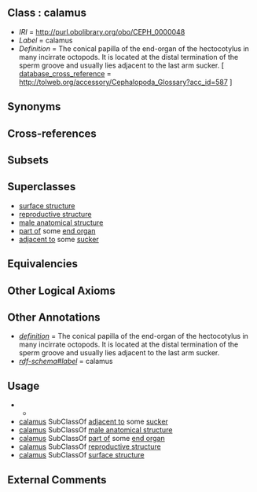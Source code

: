 
## Class : calamus

 * *IRI* = http://purl.obolibrary.org/obo/CEPH_0000048
 * *Label* = calamus
 * *Definition* = The conical papilla of the end-organ of the hectocotylus in many incirrate octopods. It is located at the distal termination of the sperm groove and usually lies adjacent to the last arm sucker. [ [database_cross_reference](../../ef/oboInOwl#hasDbXref.md) = http://tolweb.org/accessory/Cephalopoda_Glossary?acc_id=587 ]

## Synonyms


## Cross-references


## Subsets


## Superclasses

 * [surface structure](../../UBERON/02/UBERON_0003102.md)
 * [reproductive structure](../../UBERON/56/UBERON_0005156.md)
 * [male anatomical structure](../../UBERON/03/UBERON_0014403.md)
 * [part of](../../BFO/50/BFO_0000050.md) some [end organ](../../CEPH/98/CEPH_0000098.md)
 * [adjacent to](../../RO/20/RO_0002220.md) some [sucker](../../CEPH/48/CEPH_0000248.md)

## Equivalencies


## Other Logical Axioms


## Other Annotations

 * *[definition](../../IAO/15/IAO_0000115.md)* = The conical papilla of the end-organ of the hectocotylus in many incirrate octopods. It is located at the distal termination of the sperm groove and usually lies adjacent to the last arm sucker.
 * *[rdf-schema#label](../../el/rdf-schema#label.md)* = calamus

## Usage

 * -
 * [calamus](../../CEPH/48/CEPH_0000048.md) SubClassOf [adjacent to](../../RO/20/RO_0002220.md) some [sucker](../../CEPH/48/CEPH_0000248.md)
 * [calamus](../../CEPH/48/CEPH_0000048.md) SubClassOf [male anatomical structure](../../UBERON/03/UBERON_0014403.md)
 * [calamus](../../CEPH/48/CEPH_0000048.md) SubClassOf [part of](../../BFO/50/BFO_0000050.md) some [end organ](../../CEPH/98/CEPH_0000098.md)
 * [calamus](../../CEPH/48/CEPH_0000048.md) SubClassOf [reproductive structure](../../UBERON/56/UBERON_0005156.md)
 * [calamus](../../CEPH/48/CEPH_0000048.md) SubClassOf [surface structure](../../UBERON/02/UBERON_0003102.md)

## External Comments

